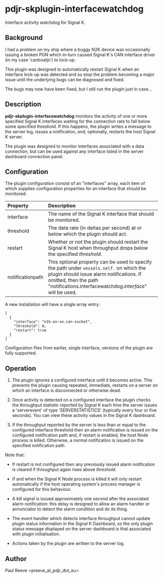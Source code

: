 # pdjr-skplugin-interfacewatchdog

Interface activity watchdog for Signal K.

## Background

I had a problem on my ship where a buggy N2K device was occasionally
issuing a broken PGN which in-turn caused Signal K's CAN interface
driver (in my case 'canboatjs') to lock-up.

This plugin was designed to automatically restart Signal K when an
interface lock-up was detected and so stop the problem becoming a major
issue until the underlying bugs can be diagnosed and fixed.

The bugs may now have been fixed, but I still run the plugin just in
case...

## Description

**pdjr-skplugin-interfacewatchdog** monitors the activity of one or
more specified Signal K interfaces waiting for the connection rate to
fall below some specified threshold.
If this happens, the plugin writes a message to the server log, issues
a notification, and, optionally, restarts the host Signal K server.

The plugin was designed to monitor interfaces associated with a data
connection, but can be used against any interface listed in the
server dashboard connection panel.

## Configuration

The plugin configuration consist of an "interfaces" array, each item of
which supplies configuration properties for an interface that should be
monitored:

Property         | Description |
:--------------- | :---------- |
interface        | The name of the Signal K interface that should be monitored. |
threshold        | The data rate (in deltas per second) at or below which the plugin should act. |
restart          | Whether or not the plugin should restart the Signal K host when throughput drops below the specified *threshold*. |
notificationpath | This optional property can be used to specify the path under `vessels.self.` on which the plugin should issue alarm notifications. If omitted, then the path "notifications.interfacewatchdog.*interface*" will be used. |

A new installation will have a single array entry:

```
[
  {
    "interface": "n2k-on-ve.can-socket",
    "threshold": 0,
    "restart": true
  }
]
```

Configuration files from earlier, single interface, versions of the
plugin are fully supported.

## Operation

1. The plugin ignores a configured interface until it becomes active.
   This prevents the plugin causing repeated, immediate, restarts on a
   server on which an interface is disconnected or otherwise dead.
   
2. Once activity is detected on a configured interface the plugin
   checks the throughput statistic reported by Signal K each time the
   server issues a 'serverevent' of type 'SERVERSTATISTICS' (typically
   every four or five seconds). You can view these activity values in
   the Signal K dashboard.

3. If the throughput reported by the server is less than or equal to
   the configured interface threshold then an alarm notification is
   issued on the configured notification path and, if restart is
   enabled, the host Node process is killed.
   Otherwise, a normal notification is issued on the specified
   notification path.
   
Note that:

* If restart is not configured then any previously issued alarm
  notification is cleared if throughput again rises above *threshold*.
  
* If and when the Signal K Node process is killed it will only restart
  automatically if the host operating system's process manager is
  configured for this behaviour.

* A kill signal is issued approximately one second after the associated
  alarm notification: this delay is designed to allow an alarm handler
  or annunciator to detect the alarm condition and do its thing.

* The event handler which detects interface throughput cannot update
  plugin status information in the Signal K Dashboard, so the only
  plugin status message displayed on the server dashboard is that
  associated with plugin initialisation.

* Actions taken by the plugin are written to the server log.

## Author

Paul Reeve <preeve_at_pdjr_dot_eu>
